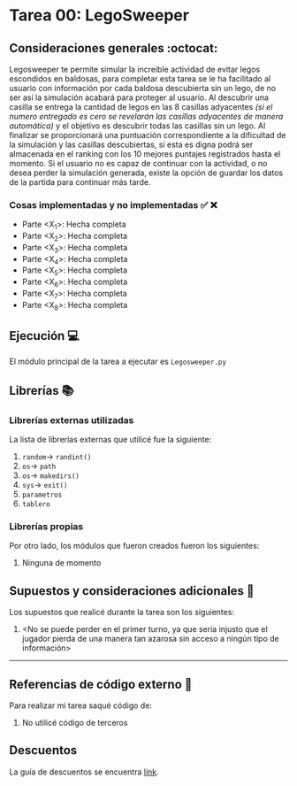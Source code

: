 ﻿# Tarea 00: LegoSweeper

## Consideraciones generales :octocat:

Legosweeper te permite simular la increible actividad de evitar legos escondidos en baldosas, para completar esta tarea se le ha facilitado al usuario con información por cada baldosa descubierta sin un lego, de no ser así la simulación acabará para proteger al usuario. Al descubrir una casilla se entrega la cantidad de legos en las 8 casillas adyacentes *(si el numero entregado es cero se revelarán las casillas adyacentes de manera automática)* y el objetivo es descubrir todas las casillas sin un lego. Al finalizar se proporcionará una puntuación correspondiente a la dificultad de la simulación y las casillas descubiertas, si esta es digna podrá ser almacenada en el ranking con los 10 mejores puntajes registrados hasta el momento.
Si el usuario no es capaz de continuar con la actividad, o no desea perder la simulación generada, existe la opción de guardar los datos de la partida para continuar más tarde.

### Cosas implementadas y no implementadas :white_check_mark: :x:

* Parte <X<sub>1</sub>>: Hecha completa
* Parte <X<sub>2</sub>>: Hecha completa
* Parte <X<sub>3</sub>>: Hecha completa
* Parte <X<sub>4</sub>>: Hecha completa
* Parte <X<sub>5</sub>>: Hecha completa
* Parte <X<sub>6</sub>>: Hecha completa
* Parte <X<sub>7</sub>>: Hecha completa
* Parte <X<sub>8</sub>>: Hecha completa

## Ejecución :computer:
El módulo principal de la tarea a ejecutar es  ```Legosweeper.py```


## Librerías :books:
### Librerías externas utilizadas
La lista de librerías externas que utilicé fue la siguiente:

1. ```random```-> ```randint()```
2. ```os```-> ```path```
3. ```os```-> ```makedirs()```
4. ```sys```-> ```exit()```
5. ```parametros```
6. ```tablero```

### Librerías propias
Por otro lado, los módulos que fueron creados fueron los siguientes:

1. Ninguna de momento

## Supuestos y consideraciones adicionales :thinking:
Los supuestos que realicé durante la tarea son los siguientes:

1. <No se puede perder en el primer turno, ya que sería injusto que el jugador pierda de una manera tan azarosa sin acceso a ningún tipo de información> 

-------
## Referencias de código externo :book:

Para realizar mi tarea saqué código de:
1. No utilicé código de terceros



## Descuentos
La guía de descuentos se encuentra [link](https://github.com/IIC2233/syllabus/blob/master/Tareas/Descuentos.md).